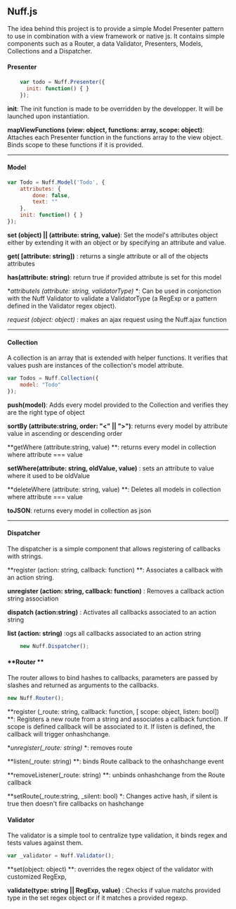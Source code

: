 ## **Nuff.js** ##

The idea behind this project is to provide a simple Model Presenter pattern to use in combination with a view framework or native js. It contains simple components such as a Router, a data Validator, Presenters, Models, Collections  and a Dispatcher.

#### **Presenter** ####

```javascript
    var todo = Nuff.Presenter({
      init: function() { }
    });
```
**init**: The init function is made to be overridden by the developper. It will be launched upon instantiation.

**mapViewFunctions (view: object, functions: array, scope: object)**: Attaches each Presenter function in the functions array to the view object. Binds scope to these functions if it is provided.



----------


#### **Model** ####

```javascript
var Todo = Nuff.Model('Todo', {
	attributes: {
		done: false,
		text: ""
	},
	init: function() { }
});
```

**set (object) || (attribute: string, value)**: Set the model's attributes object either by extending it with an object or by specifying an attribute and value.

**get( [attribute: string])** : returns a single attribute or all of the objects attributes

**has(attribute: string)**: return true if provided attribute is set for this model

**attributeIs (attribute: string, validatorType)* *: Can be used in conjonction with the Nuff Validator to validate a ValidatorType (a RegExp or a pattern defined in the Validator regex object).

*request (object: object)* : makes an ajax request using the Nuff.ajax function


----------

#### **Collection** ####

A collection is an array that is extended with helper functions. It verifies that values push are instances of the collection's model attribute.
```javascript
var Todos = Nuff.Collection({
	model: "Todo"
});
```

**push(model)**: Adds every model provided to the Collection and verifies they are the right type of object

**sortBy (attribute:string, order: "<" || ">")**: returns every model by attribute value in ascending or descending order

**getWhere (attribute:string, value) **: returns every model in collection where attribute === value

**setWhere(attribute: string, oldValue, value)** : sets an attribute to value where it used to be oldValue

**deleteWhere (attribute: string, value) **: Deletes all models in collection where attribute === value

**toJSON**: returns every model in collection as json

----------


#### **Dispatcher** ####

The dispatcher is a simple component that allows registering of callbacks with strings.

**register (action: string, callback: function) **: Associates a callback with an action string.

**unregister (action: string, callback: function)** : Removes a callback action string association

**dispatch (action:string)** : Activates all callbacks associated to an action string

**list (action: string)** :ogs all callbacks associated to an action string
```javascript
    new Nuff.Dispatcher();
```

#### **Router ** ####

The router allows to bind hashes to callbacks, parameters are passed by slashes and returned as arguments to the callbacks.
```javascript
new Nuff.Router();
```

**register (_route: string, callback: function, [ scope: object, listen: bool]) **: Registers a new route from a string and associates a callback function. If scope is defined callback will be associated to it. If listen is defined, the callback will trigger onhashchange.

**unregister(_route: string)* *: removes route

**listen(_route: string) **: binds Route callback to the onhashchange event

**removeListener(_route: string) **: unbinds onhashchange from the Route callback

**setRoute(_route:string, _silent: bool) *: Changes active hash, if silent is true then doesn't fire callbacks on hashchange

#### **Validator** ####

The validator is a simple tool to centralize type validation, it binds regex and tests values against them.

```javascript
var _validator = Nuff.Validator();
```

**set(object: object) **: overrides the regex object of the validator with customized RegExp,

**validate(type: string || RegExp, value)** : Checks if value matchs provided type in the set regex object or if it matches a provided regexp.
